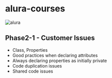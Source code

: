 # alura-courses

![alura](https://lh3.googleusercontent.com/TM-g_2L7u2p99kwg4IQeB-3352WfCq0vKXP4h5cOvISUlNll6-1WHu8t2B0oZdZKjkmp)

 ## Phase2-1 - Customer Issues
  - Class, Properties
  - Good practices when declaring attributes
  - Always declaring properties as initially private
  - Code duplication issues
  - Shared code issues

